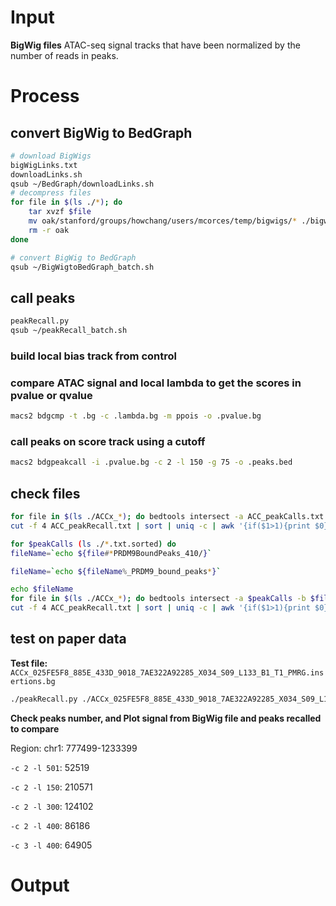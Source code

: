 # Input
**BigWig files**
ATAC-seq signal tracks that have been normalized by the number of reads in peaks. 
# Process
## convert BigWig to BedGraph
```bash
# download BigWigs
bigWigLinks.txt
downloadLinks.sh
qsub ~/BedGraph/downloadLinks.sh
# decompress files
for file in $(ls ./*); do
	tar xvzf $file
	mv oak/stanford/groups/howchang/users/mcorces/temp/bigwigs/* ./bigwigs
	rm -r oak
done
```
```bash
# convert BigWig to BedGraph
qsub ~/BigWigtoBedGraph_batch.sh
```
## call peaks
```bash
peakRecall.py
qsub ~/peakRecall_batch.sh
```
### build local bias track from control
### compare ATAC signal and local lambda to get the scores in pvalue or qvalue
```bash
macs2 bdgcmp -t .bg -c .lambda.bg -m ppois -o .pvalue.bg
```
### call peaks on score track using a cutoff
```bash
macs2 bdgpeakcall -i .pvalue.bg -c 2 -l 150 -g 75 -o .peaks.bed
```
## check files
```bash
for file in $(ls ./ACCx_*); do bedtools intersect -a ACC_peakCalls.txt.sorted -b $file -f 0.5 -u >> ACC_peakRecall.txt; done
cut -f 4 ACC_peakRecall.txt | sort | uniq -c | awk '{if($1>1){print $0}}' | wc -l
```
```bash
for $peakCalls (ls ./*.txt.sorted) do
fileName=`echo ${file#*PRDM9BoundPeaks_410/}`

fileName=`echo ${fileName%_PRDM9_bound_peaks*}`

echo $fileName
for file in $(ls ./ACCx_*); do bedtools intersect -a $peakCalls -b $file -f 0.5 -u >> ACC_peakRecall.txt; done
cut -f 4 ACC_peakRecall.txt | sort | uniq -c | awk '{if($1>1){print $0}}' | wc -l
```
## test on paper data
**Test file:** `ACCx_025FE5F8_885E_433D_9018_7AE322A92285_X034_S09_L133_B1_T1_PMRG.insertions.bg`
```bash
./peakRecall.py ./ACCx_025FE5F8_885E_433D_9018_7AE322A92285_X034_S09_L133_B1_T1_PMRG.insertions.bg
```
**Check peaks number, and Plot signal from BigWig file and peaks recalled to compare**

Region: chr1: 777499-1233399

`-c 2 -l 501`: 52519 


`-c 2 -l 150`: 210571

`-c 2 -l 300`: 124102

`-c 2 -l 400`: 86186


`-c 3 -l 400`: 64905 
# Output
<!--stackedit_data:
eyJoaXN0b3J5IjpbMTY3OTk3MzQwMSwtMjA5NzkyNzk3NiwtMz
A5ODI0NjQxLC05NTQ4ODY4MzYsMjA1Mjk1OTM0NywtNTI2MTQ4
NjA0LDEzMjc2MzUyNDYsLTE3MjgyNzE0NzgsLTEyNDg2OTE4Mz
csMzE3MTAyNDQ4LC03MDc0OTM1MjQsMzE3MTAyNDQ4LDE4MDk5
NjIxNDIsLTE4NjQzOTUyMjUsMTM1Mzc5MjgyMywxMDc1MjUyNj
EsLTE4NDk2MjIwMTEsLTE4OTkxODk0NzYsLTk4NDk2ODE0Ml19

-->